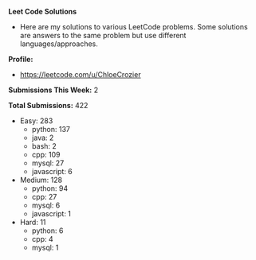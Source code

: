 **Leet Code Solutions**

- Here are my solutions to various LeetCode problems. Some solutions are answers to the same problem but use different languages/approaches.

**Profile:**

- https://leetcode.com/u/ChloeCrozier

**Submissions This Week:** 2

**Total Submissions:** 422
- Easy: 283
  - python: 137
  - java: 2
  - bash: 2
  - cpp: 109
  - mysql: 27
  - javascript: 6
- Medium: 128
  - python: 94
  - cpp: 27
  - mysql: 6
  - javascript: 1
- Hard: 11
  - python: 6
  - cpp: 4
  - mysql: 1
